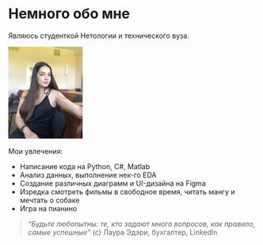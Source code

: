 # Немного обо мне

Являюсь студенткой Нетологии и технического вуза.

<img src="photo.jpg" width="150">

Мои увлечения:
* Написание кода на Python, С#, Matlab
* Анализ данных, выполнение нек-го EDA
* Создание различных диаграмм и UI-дизайна на Figma
* Изредка смотреть фильмы в свободное время, читать мангу и мечтать о собаке
* Игра на пианино

> _“Будьте любопытны: те, кто задают много вопросов, как правило, самые успешные”_
(с) Лаура Эдэри, бухгалтер, Linkedln